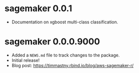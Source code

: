 # sagemaker 0.0.1

* Documentation on xgboost multi-class classification.

# sagemaker 0.0.0.9000

* Added a `NEWS.md` file to track changes to the package.
* Initial release!
* Blog post: https://timmastny.rbind.io/blog/aws-sagemaker-r/
